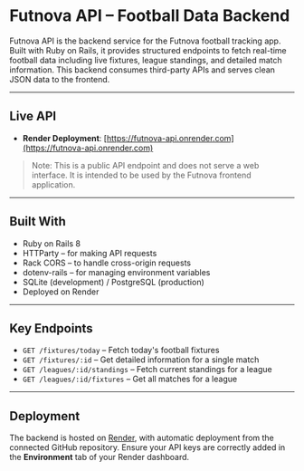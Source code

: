 # Futnova API – Football Data Backend

Futnova API is the backend service for the Futnova football tracking app. Built with Ruby on Rails, it provides structured endpoints to fetch real-time football data including live fixtures, league standings, and detailed match information. This backend consumes third-party APIs and serves clean JSON data to the frontend.

---

## Live API

- **Render Deployment**: [https://futnova-api.onrender.com](https://futnova-api.onrender.com)

> Note: This is a public API endpoint and does not serve a web interface. It is intended to be used by the Futnova frontend application.

---

## Built With

- Ruby on Rails 8  
- HTTParty – for making API requests  
- Rack CORS – to handle cross-origin requests  
- dotenv-rails – for managing environment variables  
- SQLite (development) / PostgreSQL (production)  
- Deployed on Render  

---

## Key Endpoints

- `GET /fixtures/today` – Fetch today's football fixtures  
- `GET /fixtures/:id` – Get detailed information for a single match  
- `GET /leagues/:id/standings` – Fetch current standings for a league  
- `GET /leagues/:id/fixtures` – Get all matches for a league  

---

## Deployment

The backend is hosted on [Render](https://render.com/), with automatic deployment from the connected GitHub repository. Ensure your API keys are correctly added in the **Environment** tab of your Render dashboard.
